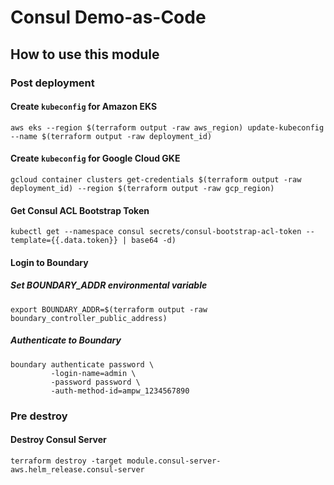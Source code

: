 # Consul Demo-as-Code

## How to use this module

### Post deployment
#### Create `kubeconfig` for Amazon EKS
```shell
aws eks --region $(terraform output -raw aws_region) update-kubeconfig --name $(terraform output -raw deployment_id)
```
#### Create `kubeconfig` for Google Cloud GKE
```
gcloud container clusters get-credentials $(terraform output -raw deployment_id) --region $(terraform output -raw gcp_region)
```

#### Get Consul ACL Bootstrap Token
```
kubectl get --namespace consul secrets/consul-bootstrap-acl-token --template={{.data.token}} | base64 -d)
```

#### Login to Boundary
##### Set BOUNDARY_ADDR environmental variable
```shell
export BOUNDARY_ADDR=$(terraform output -raw boundary_controller_public_address)
```
##### Authenticate to Boundary
```shell
boundary authenticate password \
         -login-name=admin \
         -password password \
         -auth-method-id=ampw_1234567890
```

### Pre destroy
#### Destroy Consul Server
```shell
terraform destroy -target module.consul-server-aws.helm_release.consul-server
```